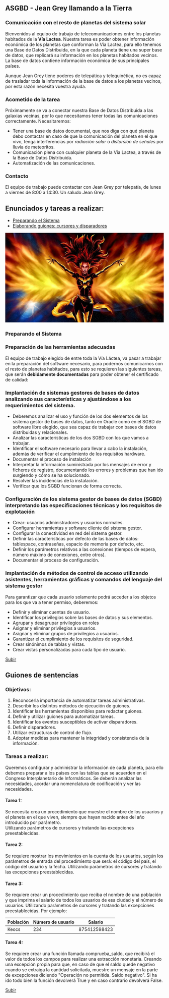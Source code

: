 <a name="principio"></a>
## ASGBD - Jean Grey llamando a la Tierra

### Comunicación con el resto de planetas del sistema solar
Bienvenidos al equipo de trabajo de telecomunicaciones entre los planetas habitados de la **Vía Lactea**.
Nuestra tarea es poder obtener información económica de los planetas que conforman la Vía Lactea, para ello tenemos una Base de Datos Distribuida, en la que cada planeta tiene una super base de datos, que replicará su información en los planetas habitados vecinos. La base de datos contiene información económica de sus principales países.

Aunque Jean Grey tiene poderes de telepática y telequinética, no es capaz de trasladar toda la información de la base de datos a los planetas vecinos, por esta razón necesita vuestra ayuda.

### Acometido de la tarea
Próximamente se va a conectar nuestra Base de Datos Distribuida a las galaxias vecinas, por lo que necesitamos tener todas las comunicaciones correctamente. Necesitaremos:
- Tener una base de datos documental, que nos diga con qué planeta debo contactar en caso de que la comunicación del planeta en el que vivo, tenga interferencias por *radiación solar* o *distorsión de señales* por lluvia de meteoritos.
- Comunicación plena con cualquier planeta de la Vía Lactea, a través de la Base de Datos Distribuida.
- Automatización de las comunicaciones.

### Contacto
El equipo de trabajo puede contactar con Jean Grey por telepatía, de lunes a viernes de 8:00 a 14:30.
Un saludo
    Jean Grey.

## Enunciados y tareas a realizar:
* [Preparando el Sistema](#preparacion)
* [Elaborando guiones: cursores y disparadores](#guiones)

![Poderes de Jean Gray](./Jean_Gray.png)

<a name="preparacion"></a>
### **Preparando el Sistema**
### Preparación de las herramientas adecuadas
El equipo de trabajo elegido de entre toda la Vía Láctea, va pasar a trabajar en la preparación del software necesario, para podernos comunicarnos con el resto de planetas habitados, para esto se requieren las siguientes tareas, que serán **debidamente documentadas** para poder obtener el certificado de calidad:
### Implantación de sistemas gestores de bases de datos analizando sus características y ajustándose a los requerimientos del sistema.
- Deberemos analizar el uso y función de los dos elementos de los sistema gestor de bases de datos, tanto en Oracle como en el SGBD de software libre elegido, que sea capaz de trabajar con bases de datos distribuidas y relacionales.
- Analizar las características de los dos SGBD con los que vamos a trabajar.
- Identificar el software necesario para llevar a cabo la instalación, además de verificar el cumplimiento de los requisitos hardware.
- Documentar el proceso de instalación
- Interpretar la información suministrada por los mensajes de error y ficheros de registro, documentando los errores y problemas que han ido surgiendo y cómo se ha solucionado.
- Resolver las incidencias de la instalación.
- Verificar que los SGBD funcionan de forma correcta.

### Configuración de los sistema gestor de bases de datos (SGBD) interpretando las especificaciones técnicas y los requisitos de explotación
- Crear: usuarios administradores y usuarios normales.
- Configurar herramientas y software cliente del sistema gestor.
- Configurar la conectividad en red del sistema gestor.
- Definir las características por defecto de las bases de datos: tablespace, contraseñas, espacio de memoria por defecto, etc.
- Definir los parámetros relativos a las conexiones (tiempos de espera, número máximo de conexiones, entre otros).
- Documentar el proceso de configuración.

### Implantación de métodos de control de acceso utilizando asistentes, herramientas gráficas y comandos del lenguaje del sistema gestor
Para garantizar que cada usuario solamente podrá acceder a los objetos para los que va a tener permiso, deberemos:
- Definir y eliminar cuentas de usuario.
- Identificar los privilegios sobre las bases de datos y sus elementos.
- Agrupar y desagrupar privilegios en roles
- Asignar y eliminar privilegios a usuarios.
- Asignar y eliminar grupos de privilegios a usuarios.
- Garantizar el cumplimiento de los requisitos de seguridad.
- Crear sinónimos de tablas y vistas.
- Crear vistas personalizadas para cada tipo de usuario.
  
[Subir](#principio)

<a name="guiones"></a>  
## **Guiones de sentencias**
### Objetivos:
1. Reconocerla importancia de automatizar tareas administrativas.
2. Describir los distintos métodos de ejecución de guiones.
3. Identificar las herramientas disponibles para redactar guiones.
4. Definir y utilizar guiones para automatizar tareas.
5. Identificar los eventos susceptibles de activar disparadores.
6. Definir disparadores.
7. Utilizar estructuras de control de flujo.
8. Adoptar medidas para mantener la integridad y consistencia de la información.

### Tareas a realizar:
Queremos configurar y administrar la información de cada planeta, para ello debemos preparar a los paises con las tablas que se acuerden en el Congreso Interplanetario de Informáticos.
Se deberán analizar las necesidades, acordar una nomenclatura de codificación y ver las necesidades.

#### Tarea 1:
Se necesita crea un procedimiento que muestre el nombre de los usuarios y el planeta en el que viven, siempre que hayan nacido antes del año introducido por parámetro.  
Utilizando parámetros de cursores y tratando las excepciones preestablecidas.

#### Tarea 2:
Se requiere mostrar los movimientos en la cuenta de los usuarios, según los parámetros de entrada del procedimiento que será: el código del país, el código del usuario y la fecha. 
Utilizando parámetros de cursores y tratando las excepciones preestablecidas.

#### Tarea 3:
Se requiere crear un procedimiento que reciba el nombre de una población y que imprima el salario de todos los usuarios de esa ciudad y el número de usuarios. 
Utilizando parámetros de cursores y tratando las excepciones preestablecidas.
Por ejemplo: 

|Población |Número de usuario|Salario        |
|----------|-----------------|---------------|
|Keocs     |234              |875412598423   |

#### Tarea 4:
Se requiere crear una función llamada comprueba_saldo, que recibirá el valor de todos los campos para realizar una extracción monetaria. Creando una excepción propia para que, en caso de que el saldo quede negativo cuando se extraiga la cantidad solicitada, muestre un mensaje en la parte de excepciones diciendo "Operación no permitida. Saldo negativo". Si ha ido todo bien la función devolverá True y en caso contrario devolverá False. 
 
[Subir](#principio)

